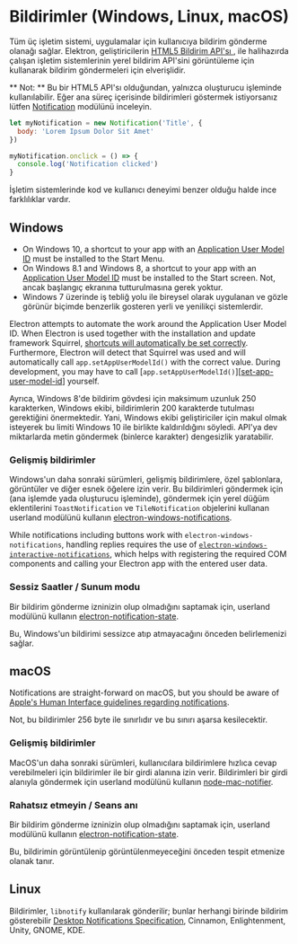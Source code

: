# Bildirimler (Windows, Linux, macOS)

Tüm üç işletim sistemi, uygulamalar için kullanıcıya bildirim gönderme olanağı sağlar. Elektron, geliştiricilerin [ HTML5 Bildirim API'sı ](https://notifications.spec.whatwg.org/), ile halihazırda çalışan işletim sistemlerinin yerel bildirim API'sini görüntüleme için kullanarak bildirim göndermeleri için elverişlidir.

** Not: ** Bu bir HTML5 API'sı olduğundan, yalnızca oluşturucu işleminde kullanılabilir. Eğer ana süreç içerisinde bildirimleri göstermek istiyorsanız lütfen [Notification](../api/notification.md) modülünü inceleyin.

```javascript
let myNotification = new Notification('Title', {
  body: 'Lorem Ipsum Dolor Sit Amet'
})

myNotification.onclick = () => {
  console.log('Notification clicked')
}
```

İşletim sistemlerinde kod ve kullanıcı deneyimi benzer olduğu halde ince farklılıklar vardır.

## Windows

* On Windows 10, a shortcut to your app with an [Application User Model ID](https://msdn.microsoft.com/en-us/library/windows/desktop/dd378459(v=vs.85).aspx) must be installed to the Start Menu.
* On Windows 8.1 and Windows 8, a shortcut to your app with an [Application User Model ID](https://msdn.microsoft.com/en-us/library/windows/desktop/dd378459(v=vs.85).aspx) must be installed to the Start screen. Not, ancak başlangıç ekranına tutturulmasına gerek yoktur.
* Windows 7 üzerinde iş tebliğ yolu ile bireysel olarak uygulanan ve gözle görünür biçimde benzerlik gosteren yerli ve yenilikçi sistemlerdir.

Electron attempts to automate the work around the Application User Model ID. When Electron is used together with the installation and update framework Squirrel, [shortcuts will automatically be set correctly](https://github.com/electron/windows-installer/blob/master/README.md#handling-squirrel-events). Furthermore, Electron will detect that Squirrel was used and will automatically call `app.setAppUserModelId()` with the correct value. During development, you may have to call [`app.setAppUserModelId()`][[set-app-user-model-id](../api/app.md#appsetappusermodelidid-windows)] yourself.

Ayrıca, Windows 8'de bildirim gövdesi için maksimum uzunluk 250 karakterken, Windows ekibi, bildirimlerin 200 karakterde tutulması gerektiğini önermektedir. Yani, Windows ekibi geliştiriciler için makul olmak isteyerek bu limiti Windows 10 ile birlikte kaldırıldığını söyledi. API'ya dev miktarlarda metin göndermek (binlerce karakter) dengesizlik yaratabilir.

### Gelişmiş bildirimler

Windows'un daha sonraki sürümleri, gelişmiş bildirimlere, özel şablonlara, görüntüler ve diğer esnek öğelere izin verir. Bu bildirimleri göndermek için (ana işlemde yada oluşturucu işleminde), göndermek için yerel düğüm eklentilerini `ToastNotification` ve `TileNotification` objelerini kullanan userland modülünü kullanın [electron-windows-notifications](https://github.com/felixrieseberg/electron-windows-notifications).

While notifications including buttons work with `electron-windows-notifications`, handling replies requires the use of [`electron-windows-interactive-notifications`](https://github.com/felixrieseberg/electron-windows-interactive-notifications), which helps with registering the required COM components and calling your Electron app with the entered user data.

### Sessiz Saatler / Sunum modu

Bir bildirim gönderme izninizin olup olmadığını saptamak için, userland modülünü kullanın [electron-notification-state](https://github.com/felixrieseberg/electron-notification-state).

Bu, Windows'un bildirimi sessizce atıp atmayacağını önceden belirlemenizi sağlar.

## macOS

Notifications are straight-forward on macOS, but you should be aware of [Apple's Human Interface guidelines regarding notifications](https://developer.apple.com/macos/human-interface-guidelines/system-capabilities/notifications/).

Not, bu bildirimler 256 byte ile sınırlıdır ve bu sınırı aşarsa kesilecektir.

### Gelişmiş bildirimler

MacOS'un daha sonraki sürümleri, kullanıcılara bildirimlere hızlıca cevap verebilmeleri için bildirimler ile bir girdi alanına izin verir. Bildirimleri bir girdi alanıyla göndermek için userland modülünü kullanın [node-mac-notifier](https://github.com/CharlieHess/node-mac-notifier).

### Rahatsız etmeyin / Seans anı

Bir bildirim gönderme izninizin olup olmadığını saptamak için, userland modülünü kullanın [electron-notification-state](https://github.com/felixrieseberg/electron-notification-state).

Bu, bildirimin görüntülenip görüntülenmeyeceğini önceden tespit etmenize olanak tanır.

## Linux

Bildirimler, `libnotify` kullanılarak gönderilir; bunlar herhangi birinde bildirim gösterebilir [Desktop Notifications Specification](https://developer.gnome.org/notification-spec/), Cinnamon, Enlightenment, Unity, GNOME, KDE.